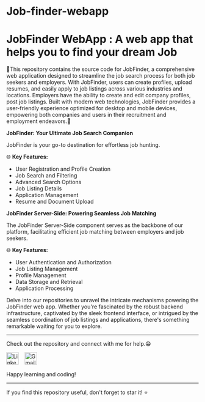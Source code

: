 # Job-finder-webapp
# JobFinder WebApp : A web app that helps you to find your dream Job 

🚀This repository contains the source code for JobFinder, a comprehensive web application designed to streamline the job search process for both job seekers and employers. With JobFinder, users can create profiles, upload resumes, and easily apply to job listings across various industries and locations. Employers have the ability to create and edit company profiles, post job listings. Built with modern web technologies, JobFinder provides a user-friendly experience optimized for desktop and mobile devices, empowering both companies and users in their recruitment and employment endeavors.🚀

**JobFinder: Your Ultimate Job Search Companion**

JobFinder is your go-to destination for effortless job hunting.

🌐 **Key Features:**
- User Registration and Profile Creation
- Job Search and Filtering
- Advanced Search Options
- Job Listing Details
- Application Management
- Resume and Document Upload

**JobFinder Server-Side: Powering Seamless Job Matching**

The JobFinder Server-Side component serves as the backbone of our platform, facilitating efficient job matching between employers and job seekers.

🌐 **Key Features:**
- User Authentication and Authorization
- Job Listing Management
- Profile Management
- Data Storage and Retrieval
- Application Processing
  
Delve into our repositories to unravel the intricate mechanisms powering the JobFinder web app. Whether you're fascinated by the robust backend infrastructure, captivated by the sleek frontend interface, or intrigued by the seamless coordination of job listings and applications, there's something remarkable waiting for you to explore.

-------------------------------------------------------

   
Check out the repository and connect with me for help.😁
<p align="left">
<a href="https://www.linkedin.com/in/kashish28/"><img src="https://github.com/TheDudeThatCode/TheDudeThatCode/blob/master/Assets/Linkedin.svg" alt="Linkedin Logo" width="32"></a>&nbsp;&nbsp;&nbsp;
<a href="mailto:kashishsin28@gmail.com"><img src="https://github.com/TheDudeThatCode/TheDudeThatCode/blob/master/Assets/Gmail.svg" alt="Gmail logo" height="32"></a>&nbsp;&nbsp;&nbsp;
</p>

Happy learning and coding!

---

If you find this repository useful, don't forget to star it! ⭐️
